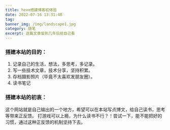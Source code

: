 ```yaml
---
title: hexo搭建博客初体验
date: 2022-07-16 13:31:48
tag:
banner_img: /img/landscape1.jpg
category: 随笔
excerpt: 这篇文章留到几年后给自己看
---
```


### 搭建本站的目的：
1. 记录自己的生活，想法，多思考，多记录。
2. 写一些技术文章，技术分享，坚持积累。
3. 存档摄影照片（毕竟不太喜欢发朋友圈）。
4. 读书笔记

### 搭建本站的初衷：
这个网站就是自己输出的一个地方，希望可以在本站写点博文，给自己读书，思考等带来正反馈。
打游戏可以上瘾，为什么读书不行？！尝试一下，能不能把好的习惯，通过这种正反馈的机制坚持下去。

